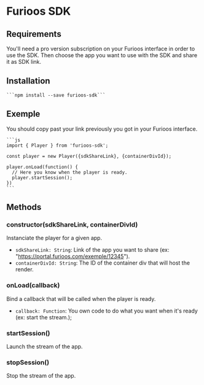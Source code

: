 # Furioos SDK
## Requirements
You'll need a pro version subscription on your Furioos interface in order to use the SDK.
Then choose the app you want to use with the SDK and share it as SDK link.

## Installation
    ```npm install --save furioos-sdk```

## Exemple
You should copy past your link previously you got in your Furioos interface.

    ```js
    import { Player } from 'furioos-sdk';
    
    const player = new Player({sdkShareLink}, {containerDivId});

    player.onLoad(function() {
      // Here you know when the player is ready.
      player.startSession();
    })
    ```

## Methods
### constructor(sdkShareLink, containerDivId)
Instanciate the player for a given app.
- `sdkShareLink: String`: Link of the app you want to share (ex: "https://portal.furioos.com/exemple/12345").
- `containerDivId: String`: The ID of the container div that will host the render.

### onLoad(callback)
Bind a callback that will be called when the player is ready.
- `callback: Function`: You own code to do what you want when it's ready (ex: start the stream.);

### startSession()
Launch the stream of the app.

### stopSession()
Stop the stream of the app.